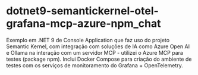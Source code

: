 # dotnet9-semantickernel-otel-grafana-mcp-azure-npm_chat
Exemplo em .NET 9 de Console Application que faz uso do projeto Semantic Kernel, com integração com soluções de IA como Azure Open AI e Ollama na interação com um servidor MCP - utilizei o Azure MCP para testes (package npm). Inclui Docker Compose para criação do ambiente de testes com os serviços de monitoramento do Grafana + OpenTelemetry.
